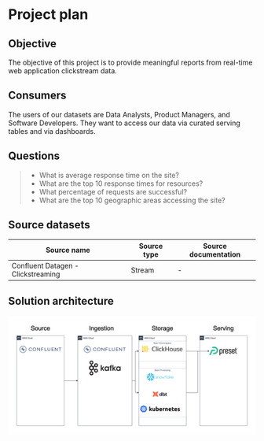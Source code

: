 # Project plan 

## Objective 
The objective of this project is to provide meaningful reports from real-time web application clickstream data. 

## Consumers 
The users of our datasets are Data Analysts, Product Managers, and Software Developers. They want to access our data via curated serving tables and via dashboards.

## Questions 
> - What is average response time on the site? 
> - What are the top 10 response times for resources? 
> - What percentage of requests are successful? 
> - What are the top 10 geographic areas accessing the site? 

## Source datasets 
| Source name | Source type | Source documentation |
| - | - | - |
| Confluent Datagen - Clickstreaming | Stream | - | 

## Solution architecture
![../img/solution-architecture.png](../img/solution-architecture.png)

